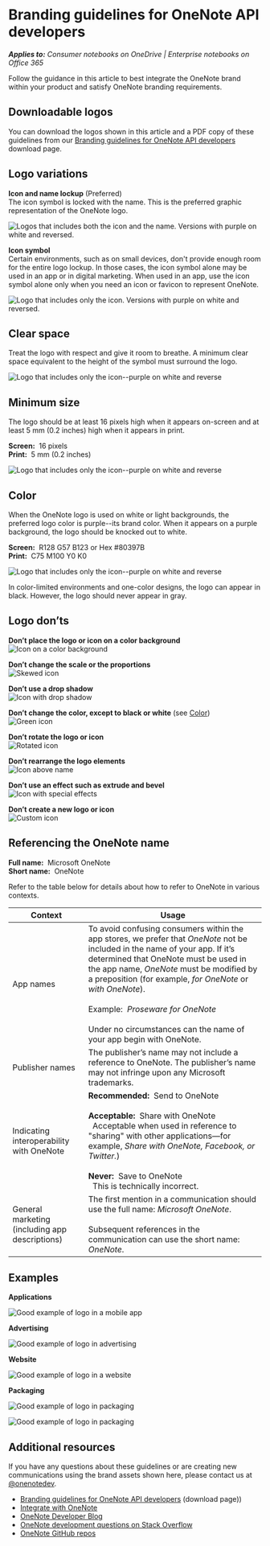 # Branding guidelines for OneNote API developers 
 
*__Applies to:__ Consumer notebooks on OneDrive | Enterprise notebooks on Office 365*

Follow the guidance in this article to best integrate the OneNote brand within your product and satisfy OneNote branding requirements.

<a name="download-logos"></a>
## Downloadable logos
You can download the logos shown in this article and a PDF copy of these guidelines from our [Branding guidelines for OneNote API developers](https://www.microsoft.com/download/details.aspx?id=42977) download page.

<a name="variations"></a>
## Logo variations

**Icon and name lockup** (Preferred)  
The icon symbol is locked with the name. This is the preferred graphic representation of the OneNote logo.

  ![Logos that includes both the icon and the name. Versions with purple on white and reversed.](images/OneNoteLogoBGs.png)

**Icon symbol**  
Certain environments, such as on small devices, don't provide enough room for the entire logo lockup. In those cases, the icon symbol alone may be used in an app or in digital marketing. When used in an app, use the icon symbol alone only when you need an icon or favicon to represent OneNote.

  ![Logo that includes only the icon.  Versions with purple on white and reversed.](images/OneNoteLogoIcon.png)

<a name="spacing"></a>
## Clear space 
Treat the logo with respect and give it room to breathe. A minimum clear space equivalent to the height of the symbol must surround the logo.

  ![Logo that includes only the icon--purple on white and reverse](images/OneNoteLogoClearSpace.png)


<a name="size"></a>
## Minimum size 
The logo should be at least 16 pixels high when it appears on-screen and at least 5 mm (0.2 inches) high when it appears in print.

**Screen:**&nbsp;&nbsp;16 pixels  
**Print:**&nbsp;&nbsp;5 mm (0.2 inches) 

  ![Logo that includes only the icon--purple on white and reverse](images/OneNoteLogoMinSize.png)


<a name="color"></a>
## Color
When the OneNote logo is used on white or light backgrounds, the preferred logo color is purple--its brand color. When it appears on a purple background, the logo should be knocked out to white.

**Screen:**&nbsp;&nbsp;R128 G57 B123 or Hex #80397B  
**Print:**&nbsp;&nbsp;C75 M100 Y0 K0 

  ![Logo that includes only the icon--purple on white and reverse](images/OneNoteLogoBGs.png)
 
In color-limited environments and one-color designs, the logo can appear in black. However, the logo should never appear in gray.
<!--or white?-->

<a name="do-nots"></a>
## Logo don’ts

**Don’t place the logo or icon on a color background**  
![Icon on a color background](images/OneNoteLogoDonts1.png)

**Don’t change the scale or the proportions**    
![Skewed icon](images/OneNoteLogoDonts2.png)

**Don’t use a drop shadow**  
![Icon with drop shadow](images/OneNoteLogoDonts3.png)

**Don’t change the color, except to black or white** (see [Color](#color))  
![Green icon](images/OneNoteLogoDonts4.png) 

**Don’t rotate the logo or icon**   
![Rotated icon](images/OneNoteLogoDonts5.png)

**Don’t rearrange the logo elements**  
![Icon above name](images/OneNoteLogoDonts6.png)

**Don’t use an effect such as extrude and bevel**  
![Icon with special effects](images/OneNoteLogoDonts7.png)

**Don’t create a new logo or icon**  
![Custom icon](images/OneNoteLogoDonts8.png)
 
<a name="name"></a>
## Referencing the OneNote name

**Full name:**&nbsp;&nbsp;Microsoft OneNote  
**Short name:**&nbsp;&nbsp;OneNote
 
Refer to the table below for details about how to refer to OneNote in various contexts.

| Context | Usage |
|------|------|
| App names | To avoid confusing consumers within the app stores, we prefer that *OneNote* not be included in the name of your app. If it’s determined that OneNote must be used in the app name, *OneNote* must be modified by a preposition (for example, *for OneNote* or *with OneNote*).<br /><br />Example:&nbsp;&nbsp;*Proseware for OneNote*<br /><br />Under no circumstances can the name of your app begin with OneNote.
| Publisher names | The publisher’s name may not include a reference to OneNote. The publisher’s name may not infringe upon any Microsoft trademarks. |
| Indicating interoperability with OneNote | **Recommended:**&nbsp;&nbsp;Send to OneNote<br /><br />**Acceptable:**&nbsp;&nbsp;Share with OneNote<br />&nbsp;&nbsp;Acceptable when used in reference to "sharing" with other applications—for example, *Share with OneNote, Facebook, or Twitter.*)<br /><br />**Never:**&nbsp;&nbsp;Save to OneNote<br />&nbsp;&nbsp;This is technically incorrect. |
| General marketing (including app descriptions) | The first mention in a communication should use the full name: *Microsoft OneNote*.<br /><br />Subsequent references in the communication can use the short name: *OneNote*.
 
<a name="examples"></a>
## Examples

**Applications**

![Good example of logo in a mobile app](images/OneNoteUsageApps.png)


**Advertising**

![Good example of logo in advertising](images/OneNoteUsageAdvertising.jpg)


**Website**

![Good example of logo in a website](images/OneNoteUsageWebsite.png)


**Packaging**

![Good example of logo in packaging](images/OneNoteUsagePackaging1.png)

![Good example of logo in packaging](images/OneNoteUsagePackaging2.png)


## Additional resources
If you have any questions about these guidelines or are creating new communications using the brand assets shown here, please contact us at [@onenotedev](http://twitter.com/onenotedev).

- [Branding guidelines for OneNote API developers](https://www.microsoft.com/download/details.aspx?id=42977) (download page))
- [Integrate with OneNote](integrate_with_onenote.md)
- [OneNote Developer Blog](http://go.microsoft.com/fwlink/?LinkID=390183)
- [OneNote development questions on Stack Overflow](http://go.microsoft.com/fwlink/?LinkID=390182)
- [OneNote GitHub repos](http://go.microsoft.com/fwlink/?LinkID=390178)  


